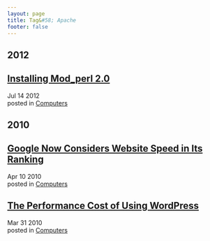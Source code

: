 ```yaml
---
layout: page
title: Tag&#58; Apache
footer: false
---
```


<div id="blog-archives" class="category">
<h2>2012</h2>

<article>
<h1><a href="/2012/07/14/installing-modperl2/index.html">Installing Mod_perl 2.0</a></h1>
<time datetime="2012-07-14T00:00:00-06:00" pubdate><span class='month'>Jul</span> <span class='day'>14</span> <span class='year'>2012</span></time>
<footer>
<span class="categories">posted in 
<a href='/categories/computers/'>Computers</a></span>
</footer>
</article>
<h2>2010</h2>

<article>
<h1><a href="/2010/04/10/google-now-considers-website-speed-in-its-ranking/index.html">Google Now Considers Website Speed in Its Ranking</a></h1>
<time datetime="2010-04-10T00:00:00-06:00" pubdate><span class='month'>Apr</span> <span class='day'>10</span> <span class='year'>2010</span></time>
<footer>
<span class="categories">posted in 
<a href='/categories/computers/'>Computers</a></span>
</footer>
</article>

<article>
<h1><a href="/2010/03/31/performance-cost-of-using-wordpress/index.html">The Performance Cost of Using WordPress</a></h1>
<time datetime="2010-03-31T00:00:00-06:00" pubdate><span class='month'>Mar</span> <span class='day'>31</span> <span class='year'>2010</span></time>
<footer>
<span class="categories">posted in 
<a href='/categories/computers/'>Computers</a></span>
</footer>
</article>
</div>
